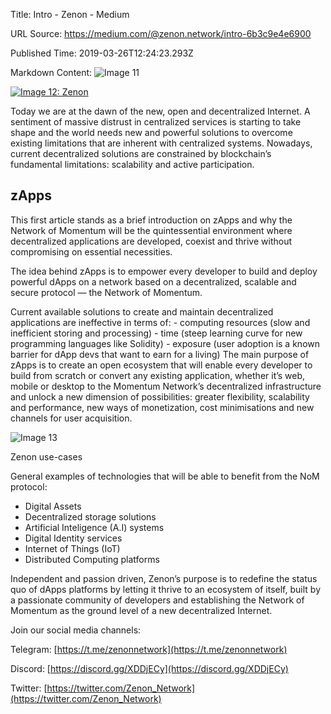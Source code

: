 Title: Intro - Zenon - Medium

URL Source: https://medium.com/@zenon.network/intro-6b3c9e4e6900

Published Time: 2019-03-26T12:24:23.293Z

Markdown Content:
![Image 11](https://miro.medium.com/v2/resize:fit:700/1*FRGiqUrEz5g2FMenMEViWQ.png)

[![Image 12: Zenon](https://miro.medium.com/v2/resize:fill:44:44/1*rFXGQl3tfmku28AMjfzlAQ.png)](https://medium.com/@zenon.network?source=post_page---byline--6b3c9e4e6900--------------------------------)

Today we are at the dawn of the new, open and decentralized Internet.
A sentiment of massive distrust in centralized services is starting to take shape and the world needs new and powerful solutions to overcome existing limitations that are inherent with centralized systems.
Nowadays, current decentralized solutions are constrained by blockchain’s fundamental limitations: scalability and active participation.

## zApps

This first article stands as a brief introduction on zApps and why the Network of Momentum will be the quintessential environment where decentralized applications are developed, coexist and thrive without compromising on essential necessities.

The idea behind zApps is to empower every developer to build and deploy powerful dApps on a network based on a decentralized, scalable and secure protocol — the Network of Momentum.

Current available solutions to create and maintain decentralized applications are ineffective in terms of:
\- computing resources (slow and inefficient storing and processing)
\- time (steep learning curve for new programming languages like Solidity)
\- exposure (user adoption is a known barrier for dApp devs that want to earn for a living)
The main purpose of zApps is to create an open ecosystem that will enable every developer to build from scratch or convert any existing application, whether it’s web, mobile or desktop to the Momentum Network’s decentralized infrastructure and unlock a new dimension of possibilities: greater flexibility, scalability and performance, new ways of monetization, cost minimisations and new channels for user acquisition.

![Image 13](https://miro.medium.com/v2/resize:fit:700/1*r_OFs0j2L5ORLPfPr8iBhw.png)

Zenon use-cases

General examples of technologies that will be able to benefit from the NoM protocol:

-   Digital Assets
-   Decentralized storage solutions
-   Artificial Inteligence (A.I) systems
-   Digital Identity services
-   Internet of Things (IoT)
-   Distributed Computing platforms

Independent and passion driven, Zenon’s purpose is to redefine the status quo of dApps platforms by letting it thrive to an ecosystem of itself, built by a passionate community of developers and establishing the Network of Momentum as the ground level of a new decentralized Internet.

Join our social media channels:

Telegram: [https://t.me/zenonnetwork](https://t.me/zenonnetwork)

Discord: [https://discord.gg/XDDjECy](https://discord.gg/XDDjECy)

Twitter: [https://twitter.com/Zenon_Network](https://twitter.com/Zenon_Network)
